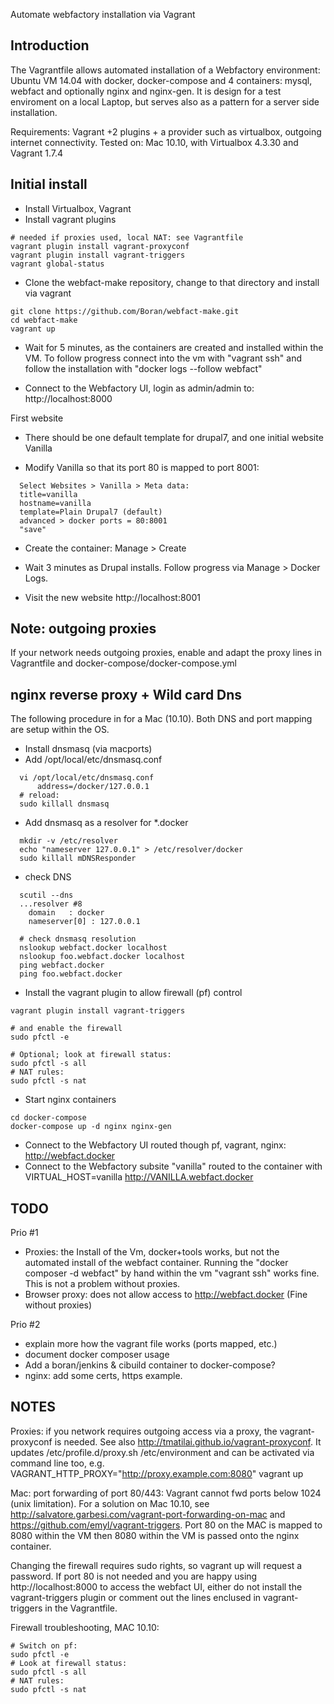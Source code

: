 Automate webfactory installation via Vagrant

Introduction
------------

The Vagrantfile allows automated installation of a Webfactory environment: Ubuntu VM 14.04 with docker, docker-compose and 4 containers: mysql, webfact and optionally nginx and nginx-gen. It is design for a test enviroment on a local Laptop, but serves also as a pattern for a server side installation.

Requirements: Vagrant +2 plugins + a provider such as virtualbox, outgoing internet connectivity.
Tested on: Mac 10.10, with Virtualbox 4.3.30 and Vagrant 1.7.4


Initial install
---------------

* Install Virtualbox, Vagrant
* Install vagrant plugins
```
# needed if proxies used, local NAT: see Vagrantfile
vagrant plugin install vagrant-proxyconf
vagrant plugin install vagrant-triggers
vagrant global-status
```

* Clone the webfact-make repository, change to that directory and install via vagrant
```
git clone https://github.com/Boran/webfact-make.git
cd webfact-make
vagrant up
```

* Wait for 5 minutes, as the containers are created and installed within the VM. To follow progress connect into the vm with "vagrant ssh" and follow the installation with "docker logs --follow webfact"

* Connect to the Webfactory UI, login as admin/admin to: http://localhost:8000 

First website

* There should be one default template for drupal7, and one initial website Vanilla

* Modify Vanilla so that its port 80 is mapped to port 8001:
```
  Select Websites > Vanilla > Meta data:
  title=vanilla  
  hostname=vanilla
  template=Plain Drupal7 (default)
  advanced > docker ports = 80:8001
  "save"
```
* Create the container:
  Manage > Create

* Wait 3 minutes as Drupal installs. Follow progress via Manage > Docker Logs.

* Visit the new website
  http://localhost:8001  



Note: outgoing proxies
----------------------
If your network needs outgoing proxies, enable and adapt the proxy lines in Vagrantfile and docker-compose/docker-compose.yml

  
nginx reverse proxy + Wild card Dns
-----------------------------------
The following procedure in for a Mac (10.10). Both DNS and port mapping are setup within the OS.

* Install dnsmasq (via macports)
* Add /opt/local/etc/dnsmasq.conf
```
  vi /opt/local/etc/dnsmasq.conf
      address=/docker/127.0.0.1
  # reload:    
  sudo killall dnsmasq
```
* Add dnsmasq as a resolver for *.docker
```
  mkdir -v /etc/resolver
  echo "nameserver 127.0.0.1" > /etc/resolver/docker
  sudo killall mDNSResponder
```
* check DNS 
```
  scutil --dns
  ...resolver #8
    domain   : docker
    nameserver[0] : 127.0.0.1
    
  # check dnsmasq resolution
  nslookup webfact.docker localhost
  nslookup foo.webfact.docker localhost
  ping webfact.docker
  ping foo.webfact.docker
```  
  
* Install the vagrant plugin to allow firewall (pf) control
```  
vagrant plugin install vagrant-triggers 

# and enable the firewall
sudo pfctl -e

# Optional; look at firewall status:  
sudo pfctl -s all
# NAT rules: 
sudo pfctl -s nat
```  

* Start nginx containers 
```
cd docker-compose
docker-compose up -d nginx nginx-gen
```

* Connect to the Webfactory UI routed though pf, vagrant, nginx:
  http://webfact.docker
* Connect to the Webfactory subsite "vanilla" routed to the container with VIRTUAL_HOST=vanilla
  http://VANILLA.webfact.docker

  
TODO
----
Prio #1

* Proxies: the Install of the Vm, docker+tools works, but not the automated install of the webfact container. Running the "docker composer -d webfact" by hand within the vm "vagrant ssh" works fine. This is not a problem without proxies.
* Browser proxy: does not allow access to http://webfact.docker (Fine without proxies)

Prio #2

* explain more how the vagrant file works (ports mapped, etc.)
* document docker composer usage
* Add a boran/jenkins & cibuild container to docker-compose?
* nginx: add some certs, https example.


NOTES
-----

Proxies: if you network requires outgoing access via a proxy, the vagrant-proxyconf is needed. See also http://tmatilai.github.io/vagrant-proxyconf. It updates /etc/profile.d/proxy.sh /etc/environment and can be activated via command line too, e.g. VAGRANT_HTTP_PROXY="http://proxy.example.com:8080" vagrant up


Mac: port forwarding of port 80/443: Vagrant cannot fwd ports below 1024 (unix limitation). For a solution on Mac 10.10, see http://salvatore.garbesi.com/vagrant-port-forwarding-on-mac  and https://github.com/emyl/vagrant-triggers. Port 80 on the MAC is mapped to 8080 within the VM then 8080 within the VM is passed onto the nginx container.

Changing the firewall requires sudo rights, so vagrant up will request a password.
If port 80 is not needed and you are happy using http://localhost:8000 to access the webfact UI, either do not install the vagrant-triggers plugin or comment out the lines enclused in vagrant-triggers in the Vagrantfile.

Firewall troubleshooting, MAC 10.10:
```
# Switch on pf: 
sudo pfctl -e
# Look at firewall status:  
sudo pfctl -s all
# NAT rules: 
sudo pfctl -s nat
```

